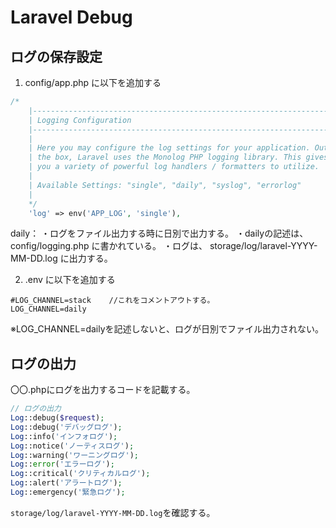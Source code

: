 # Laravel Debug

## ログの保存設定
1. config/app.php に以下を追加する
```php
/*
	|--------------------------------------------------------------------------
	| Logging Configuration
	|--------------------------------------------------------------------------
	|
	| Here you may configure the log settings for your application. Out of
	| the box, Laravel uses the Monolog PHP logging library. This gives
	| you a variety of powerful log handlers / formatters to utilize.
	|
	| Available Settings: "single", "daily", "syslog", "errorlog"
	|
	*/
    'log' => env('APP_LOG', 'single'),
```
daily：
・ログをファイル出力する時に日別で出力する。
・dailyの記述は、config/logging.php に書かれている。
・ログは、 storage/log/laravel-YYYY-MM-DD.log に出力する。


2. .env に以下を追加する
```env
#LOG_CHANNEL=stack    //これをコメントアウトする。
LOG_CHANNEL=daily
```
※LOG_CHANNEL=dailyを記述しないと、ログが日別でファイル出力されない。

## ログの出力
〇〇.phpにログを出力するコードを記載する。
```php
// ログの出力
Log::debug($request);
Log::debug('デバッグログ');
Log::info('インフォログ');
Log::notice('ノーティスログ');
Log::warning('ワーニングログ');
Log::error('エラーログ');
Log::critical('クリティカルログ');
Log::alert('アラートログ');
Log::emergency('緊急ログ');
```
`storage/log/laravel-YYYY-MM-DD.log`を確認する。
